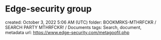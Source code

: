 # Edge-security group

created: October 3, 2022 5:06 AM (UTC)
folder: BOOKMRKS-MTHRFCKR / SEARCH PARTY MTHRFCKR! / Documents
tags: Search, document, metadata
url: https://www.edge-security.com/metagoofil.php